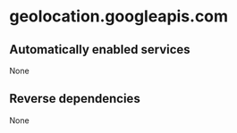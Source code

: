 # geolocation.googleapis.com

## Automatically enabled services

None

## Reverse dependencies

None
